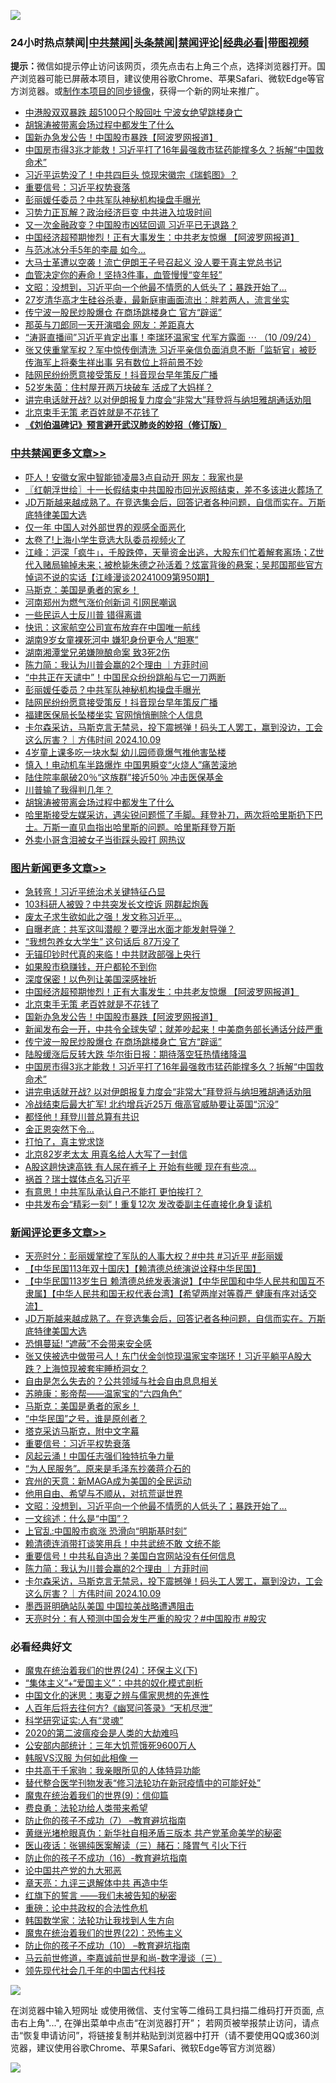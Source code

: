 ![](https://raw.githubusercontent.com/jsvpn/jsproxy/dev/64photo/fqnews-qr.jpg)

<div id="tt">
<h3>24小时热点禁闻|<a href="#%E4%B8%AD%E5%85%B1%E7%A6%81%E9%97%BB%E6%9B%B4%E5%A4%9A%E6%96%87%E7%AB%A0">中共禁闻</a>|<a href="#%E5%9B%BE%E7%89%87%E6%96%B0%E9%97%BB%E6%9B%B4%E5%A4%9A%E6%96%87%E7%AB%A0">头条禁闻</a>|<a href="#%E6%96%B0%E9%97%BB%E8%AF%84%E8%AE%BA%E6%9B%B4%E5%A4%9A%E6%96%87%E7%AB%A0">禁闻评论|<a href="#%E5%BF%85%E7%9C%8B%E7%BB%8F%E5%85%B8%E5%A5%BD%E6%96%87">经典必看</a>|<a href="https://696153.xyz/3" target="_blank">带图视频</a></h3>
<div><b>提示：</b>微信如提示停止访问该网页，须先点击右上角三个点，选择浏览器打开。国产浏览器可能已屏蔽本项目，建议使用谷歌Chrome、苹果Safari、微软Edge等官方浏览器。或<a href="%E5%88%B6%E4%BD%9Cgit%E7%A6%81%E9%97%BB%E9%95%9C%E5%83%8F.md">制作本项目的同步镜像</a>，获得一个新的网址来推广。</div>
<ul>

<li><a href="/baitai/20241009/2099507.md">中港股双双暴跌 超5100只个股回吐 宁波女绝望跳楼身亡</a></li>
<li><a href="/comments/20241009/2099605.md">胡锦涛被带离会场过程中都发生了什么</a></li>
<li><a href="/topimagenews/20241010/2099733.md">国新办急发公告！中国股市暴跌【阿波罗网报道】</a></li>
<li><a href="/topimagenews/20241009/2099522.md">中国房市得3兆才能救！习近平打了16年最强救市猛药能撑多久？拆解“中国救命术”</a></li>
<li><a href="/comments/20241010/2099650.md">习近平运势没了！中共四巨头 惊现宋徽宗《瑞鹤图》？</a></li>
<li><a href="/comments/20241010/2099800.md">重要信号：习近平权势衰落</a></li>
<li><a href="/cbnews/20241010/2099742.md">彭丽媛任委员？中共军队神秘机构操盘手曝光</a></li>
<li><a href="/baitai/20241009/2099565.md">习势力正瓦解？政治经济巨变 中共进入垃圾时间</a></li>
<li><a href="/baitai/20241010/2099705.md">又一次金融政变？中国股市凶猛回调 习近平已无退路？</a></li>
<li><a href="/topimagenews/20241010/2099741.md">中国经济超预期惨烈！正有大事发生：中共老友惊爆 【阿波罗网报道】</a></li>
<li><a href="/yule/20241010/2099710.md">与范冰冰分手5年的李晨 如今…</a></li>
<li><a href="/worldnews/20241009/2099557.md">大马士革遭以空袭！流亡伊朗王子号召起义 没人要干真主党总书记</a></li>
<li><a href="/health/20241009/2099500.md">血管决定你的寿命！坚持3件事，血管慢慢“变年轻”</a></li>
<li><a href="/comments/20241010/2099769.md">文昭：没想到，习近平向一个他最不情愿的人低头了；暴跌开始了...</a></li>
<li><a href="/baitai/20241009/2099542.md">27岁清华高才生硅谷杀妻，最新庭审画面流出：胖若两人，流言坐实</a></li>
<li><a href="/topimagenews/20241010/2099675.md">传宁波一股民炒股爆仓 在商场跳楼身亡 官方“辟谣”</a></li>
<li><a href="/yule/20241009/2099581.md">那英与刀郎同一天开演唱会 网友：差距真大</a></li>
<li><a href="/sohnews/20241010/2099721.md">“涛哥直播间”习近平肯定出事！李瑞环温家宝 代军方露面 ⋯  （10 /09/24）</a></li>
<li><a href="/baitai/20241010/2099668.md">张又侠重掌军权？军中惊传倒清洗 习近平亲信负面消息不断「监斩官」被贬 传海军上将秦生祥出事 另有数位上将前景不妙</a></li>
<li><a href="/cbnews/20241010/2099736.md">陆网民纷纷愿意接受策反！抖音现台早年策反广播</a></li>
<li><a href="/yule/20241009/2099636.md">52岁朱茵：住村屋开两万块破车 活成了大妈样？</a></li>
<li><a href="/topimagenews/20241009/2099521.md">讲完电话就开战? 以对伊朗报复力度会“非常大”拜登将与纳坦雅胡通话劝阻</a></li>
<li><a href="/topimagenews/20241010/2099740.md">北京束手无策 老百姓就是不花钱了</a></li>
<li><b><a href="/comments/20200207/1272816.md" target="_blank">《刘伯温碑记》预言避开武汉肺炎的妙招（修订版）</a></b></li>
</ul>
</div>

<div class="catlist">
<h3><a href="/cbnews/" target="_blank">中共禁闻</a><span><a href="/cbnews/" target="_blank" rel="nofollow">更多文章>></a></span></h3>
<ul>
<li><a href="/cbnews/20241010/2099893.md" target="_blank">吓人！安徽女家中智能锁凌晨3点自动开 网友：我家也是</a></li>
<li><a href="/cbnews/20241010/2099868.md" target="_blank">〖红朝浮世绘〗十一长假结束中共国股市回光返照结束，差不多该进火葬场了</a></li>
<li><a href="/comments/20241010/2099866.md" target="_blank">JD万斯越来越成熟了。在竞选集会后，回答记者各种问题，自信而实在。万斯底特律美国大选</a></li>
<li><a href="/cbnews/20241010/2099860.md" target="_blank">仅一年 中国人对外部世界的观感全面恶化</a></li>
<li><a href="/cbnews/20241010/2099859.md" target="_blank">太卷了!上海小学生竞选大队委员视频火了</a></li>
<li><a href="/cbnews/20241010/2099857.md" target="_blank">江峰：沪深「疯牛」，千股跌停，天量资金出逃，大股东们忙着解套离场；Z世代入赌局输掉未来；被枪毙朱德之孙活着？炫富背後的悬案；吴邦国那些官方悼词不说的实话【江峰漫谈20241009第950期】</a></li>
<li><a href="/comments/20241010/2099838.md" target="_blank">马斯克：美国是勇者的家乡！</a></li>
<li><a href="/cbnews/20241010/2099819.md" target="_blank">河南郑州为燃气涨价创新词 引网民嘲讽</a></li>
<li><a href="/cbnews/20241010/2099647.md" target="_blank">一些民运人士反川普 错得离谱</a></li>
<li><a href="/cbnews/20241010/2099773.md" target="_blank">快讯：这家航空公司宣布放弃在中国唯一航线</a></li>
<li><a href="/cbnews/20241010/2099772.md" target="_blank">湖南9岁女童裸死河中 嫌犯身份更令人“胆寒”</a></li>
<li><a href="/cbnews/20241010/2099771.md" target="_blank">湖南湘潭堂兄弟嫌隙酿命案 致3死2伤</a></li>
<li><a href="/comments/20241010/2099754.md" target="_blank">陈力简：我认为川普会赢的2个理由 ｜方菲时间</a></li>
<li><a href="/cbnews/20241010/2099743.md" target="_blank">“中共正在天谴中”！中国民众纷纷跳船与它一刀两断</a></li>
<li><a href="/cbnews/20241010/2099742.md" target="_blank">彭丽媛任委员？中共军队神秘机构操盘手曝光</a></li>
<li><a href="/cbnews/20241010/2099736.md" target="_blank">陆网民纷纷愿意接受策反！抖音现台早年策反广播</a></li>
<li><a href="/cbnews/20241010/2099734.md" target="_blank">福建医保局长坠楼坐实 官网悄悄删除个人信息</a></li>
<li><a href="/comments/20241010/2099729.md" target="_blank">卡尔森采访，马斯克言无禁忌，投下震撼弹！码头工人罢工，赢到没边，工会这么厉害？｜方伟时间 2024.10.09</a></li>
<li><a href="/cbnews/20241010/2099655.md" target="_blank">4岁童上课多吃一块水梨 幼儿园师竟爆气推他害坠楼</a></li>
<li><a href="/cbnews/20241010/2099654.md" target="_blank">慎入！电动机车半路爆炸 中国男瞬变“火烧人”痛苦滚地</a></li>
<li><a href="/cbnews/20241009/2099621.md" target="_blank">陆住院率飙破20％“这族群”接近50％ 冲击医保基金</a></li>
<li><a href="/comments/20241009/2099606.md" target="_blank">川普输了我得判几年？</a></li>
<li><a href="/comments/20241009/2099605.md" target="_blank">胡锦涛被带离会场过程中都发生了什么</a></li>
<li><a href="/comments/20241009/2099591.md" target="_blank">哈里斯接受左媒采访，遇尖锐问题慌了手脚。拜登补刀，两次将哈里斯扔下巴士。万斯一直见血指出哈里斯的问题。哈里斯拜登万斯</a></li>
<li><a href="/cbnews/20241009/2099576.md" target="_blank">外卖小哥含泪被女子当街踩头殴打 网热议</a></li>

</ul>
</div>
<div class="catlist">
<h3><a href="/topimagenews/" target="_blank">图片新闻</a><span><a href="/topimagenews/" target="_blank" rel="nofollow">更多文章>></a></span></h3>
<ul>
<li><a href="/topimagenews/20241010/2099892.md" target="_blank">急转弯！习近平统治术关键特征凸显</a></li>
<li><a href="/topimagenews/20241010/2099891.md" target="_blank">103科研人被毁？中共突发长文控诉 网群起炮轰</a></li>
<li><a href="/topimagenews/20241010/2099890.md" target="_blank">废太子求生欲如此之强！发文称习近平…</a></li>
<li><a href="/topimagenews/20241010/2099876.md" target="_blank">自曝老底：共军这叫潜舰？要浮出水面才能发射导弹？</a></li>
<li><a href="/topimagenews/20241010/2099875.md" target="_blank">“我想包养女大学生” 这句话后 87万没了</a></li>
<li><a href="/topimagenews/20241010/2099873.md" target="_blank">无锚印钞时代真的来临！中共财政部强上央行</a></li>
<li><a href="/topimagenews/20241010/2099770.md" target="_blank">如果股市稳赚钱，开户都轮不到你</a></li>
<li><a href="/topimagenews/20241010/2099755.md" target="_blank">深度保密！以色列让美国深感挫折</a></li>
<li><a href="/topimagenews/20241010/2099741.md" target="_blank">中国经济超预期惨烈！正有大事发生：中共老友惊爆 【阿波罗网报道】</a></li>
<li><a href="/topimagenews/20241010/2099740.md" target="_blank">北京束手无策 老百姓就是不花钱了</a></li>
<li><a href="/topimagenews/20241010/2099733.md" target="_blank">国新办急发公告！中国股市暴跌【阿波罗网报道】</a></li>
<li><a href="/topimagenews/20241010/2099732.md" target="_blank">新闻发布会一开，中共令全球失望；就差吵起来！中美商务部长通话分歧严重</a></li>
<li><a href="/topimagenews/20241010/2099675.md" target="_blank">传宁波一股民炒股爆仓 在商场跳楼身亡 官方“辟谣”</a></li>
<li><a href="/topimagenews/20241009/2099620.md" target="_blank">陆股缓涨后反转大跌 华尔街日报：期待落空狂热情绪降温</a></li>
<li><a href="/topimagenews/20241009/2099522.md" target="_blank">中国房市得3兆才能救！习近平打了16年最强救市猛药能撑多久？拆解“中国救命术”</a></li>
<li><a href="/topimagenews/20241009/2099521.md" target="_blank">讲完电话就开战? 以对伊朗报复力度会“非常大”拜登将与纳坦雅胡通话劝阻</a></li>
<li><a href="/topimagenews/20241009/2099520.md" target="_blank">冷战结束后最大扩军! 北约增兵近25万 俄高官威胁要让英国“沉没”</a></li>
<li><a href="/topimagenews/20241009/2099436.md" target="_blank">都怪他！拜登川普总算有共识</a></li>
<li><a href="/topimagenews/20241009/2099435.md" target="_blank">金正恩突然下令…</a></li>
<li><a href="/topimagenews/20241009/2099394.md" target="_blank">打怕了，真主党求饶</a></li>
<li><a href="/topimagenews/20241009/2099361.md" target="_blank">北京82岁老太太 用真名给人大写了一封信</a></li>
<li><a href="/topimagenews/20241009/2099342.md" target="_blank">A股这趟快速高铁 有人尿在裤子上 开始有些暖 现在有些凉…</a></li>
<li><a href="/topimagenews/20241009/2099341.md" target="_blank">祸首？瑞士媒体点名习近平</a></li>
<li><a href="/topimagenews/20241009/2099340.md" target="_blank">有意思！中共军队承认自己不能打 更怕挨打？</a></li>
<li><a href="/topimagenews/20241009/2099326.md" target="_blank">中共发布会“精彩一刻”！重复12次 发改委副主任直接化身复读机</a></li>

</ul>
</div>
<div class="catlist">
<h3><a href="/comments/" target="_blank">新闻评论</a><span><a href="/comments/" target="_blank" rel="nofollow">更多文章>></a></span></h3>
<ul>
<li><a href="/comments/20241010/2099900.md" target="_blank">天亮时分：彭丽媛掌控了军队的人事大权？#中共 #习近平 #彭丽媛</a></li>
<li><a href="/comments/20241010/2099886.md" target="_blank">【中华民国113年双十国庆】【赖清德总统演说诠释中华民国】</a></li>
<li><a href="/comments/20241010/2099870.md" target="_blank">【中华民国113岁生日 赖清德总统发表演说】【中华民国和中华人民共和国互不隶属】【中华人民共和国无权代表台湾】【希望两岸对等尊严 健康有序对话交流】</a></li>
<li><a href="/comments/20241010/2099866.md" target="_blank">JD万斯越来越成熟了。在竞选集会后，回答记者各种问题，自信而实在。万斯底特律美国大选</a></li>
<li><a href="/comments/20241010/2099863.md" target="_blank">恐惧蔓延! “遮蔽”不会带来安全感</a></li>
<li><a href="/comments/20241010/2099858.md" target="_blank">张又侠被选中做带弓人！东门伏金剑惊现温家宝李瑞环！习近平躺平A股大跌？上海惊现被套牢睡桥洞女？</a></li>
<li><a href="/comments/20241010/2099848.md" target="_blank">自由是怎么失去的？公共领域与社会自由息息相关</a></li>
<li><a href="/comments/20241010/2099847.md" target="_blank">苏暁康：影帝帮——温家宝的“六四角色”</a></li>
<li><a href="/comments/20241010/2099838.md" target="_blank">马斯克：美国是勇者的家乡！</a></li>
<li><a href="/comments/20241010/2099831.md" target="_blank">“中华民国”之号，谁是原创者？</a></li>
<li><a href="/comments/20241010/2099830.md" target="_blank">塔克采访马斯克，附中文字幕</a></li>
<li><a href="/comments/20241010/2099800.md" target="_blank">重要信号：习近平权势衰落</a></li>
<li><a href="/comments/20241010/2099799.md" target="_blank">风起云涌！中国任志强们独特抗争力量</a></li>
<li><a href="/comments/20241010/2099780.md" target="_blank">“为人民服务”。原来是毛泽东抄袭蒋介石的</a></li>
<li><a href="/comments/20241010/2099779.md" target="_blank">宾州的天意：新MAGA成为美国的全民运动</a></li>
<li><a href="/comments/20241010/2099778.md" target="_blank">他用自由、希望与不顺从，对抗荒诞世界</a></li>
<li><a href="/comments/20241010/2099769.md" target="_blank">文昭：没想到，习近平向一个他最不情愿的人低头了；暴跌开始了&#8230;</a></li>
<li><a href="/comments/20241010/2099759.md" target="_blank">一文综述：什么是“中国”？</a></li>
<li><a href="/comments/20241010/2099758.md" target="_blank">上官乱:中国股市疯涨 恐滑向“明斯基时刻”</a></li>
<li><a href="/comments/20241010/2099757.md" target="_blank">赖清德连消带打谈笑用兵！中共武统不敢 文统不能</a></li>
<li><a href="/comments/20241010/2099756.md" target="_blank">重要信号！中共私自造出？美国白宫网站没有任何信息</a></li>
<li><a href="/comments/20241010/2099754.md" target="_blank">陈力简：我认为川普会赢的2个理由 ｜方菲时间</a></li>
<li><a href="/comments/20241010/2099729.md" target="_blank">卡尔森采访，马斯克言无禁忌，投下震撼弹！码头工人罢工，赢到没边，工会这么厉害？｜方伟时间 2024.10.09</a></li>
<li><a href="/comments/20241010/2099679.md" target="_blank">墨西哥明确站队美国 中国拉美战略遭遇阻击</a></li>
<li><a href="/comments/20241010/2099651.md" target="_blank">天亮时分：有人预测中国会发生严重的股灾？#中国股市 #股灾</a></li>

</ul>
</div>

<div class="catlist">
<h3>必看经典好文</h3>
<ul>
<li><a href="/cbnews/20180907/994846.md" target="_blank">魔鬼在统治着我们的世界(24)：环保主义(下)</a></li>
<li><a href="/comments/20201007/1409565.md" target="_blank">“集体主义”+“爱国主义”：中共的奴化模式剖析</a></li>
<li><a href="/comments/20220819/1773621.md" target="_blank">中国文化的迷思：夷夏之辨与儒家思想的先進性</a></li>
<li><a href="/comments/20210228/1495257.md" target="_blank">人百年后将去往何方?《幽冥问答录》“天机尽泄”</a></li>
<li><a href="/cnnews/20220202/1686894.md" target="_blank">科学研究证实:人有“灵魂”</a></li>
<li><a href="/comments/20200712/1359432.md" target="_blank">2020的第二波瘟疫会是人类的大劫难吗</a></li>
<li><a href="/comments/20200515/220430.md" target="_blank">公安部内部统计：三年大饥荒饿死9600万人</a></li>
<li><a href="/bannedvideo/20220228/1697982.md" target="_blank">韩服VS汉服 为何如此相像 一</a></li>
<li><a href="/cnnews/20221111/1809674.md" target="_blank">中共高干千家驹：我亲眼所见的人体特异功能</a></li>
<li><a href="/comments/20210720/1518906.md" target="_blank">替代整合医学刊物发表“修习法轮功在新冠疫情中的可能好处”</a></li>
<li><a href="/topimagenews/20180529/949649.md" target="_blank">魔鬼在统治着我们的世界(9)：信仰篇</a></li>
<li><a href="/comments/20220522/1736045.md" target="_blank">费良勇：法轮功给人类带来希望</a></li>
<li><a href="/comments/20230922/1901294.md" target="_blank">防止你的孩子不成功（7） &#8211;教育避坑指南</a></li>
<li><a href="/lifebaike/20180921/1001174.md" target="_blank">黄继光堵枪眼真伪：新华社自相矛盾三版本 共产党革命美学的秘密</a></li>
<li><a href="/comments/20231223/1978148.md" target="_blank">医山夜话：张锡纯医案解读（三）赭石：降胃气 引火下行</a></li>
<li><a href="/comments/20231004/1942361.md" target="_blank">防止你的孩子不成功（16）-教育避坑指南</a></li>
<li><a href="/comments/20200717/1361899.md" target="_blank">论中国共产党的九大邪恶</a></li>
<li><a href="/comments/20131119/1029445.md" target="_blank">章天亮：九评三退解体中共 再造中华</a></li>
<li><a href="/comments/20221219/1825441.md" target="_blank">红旗下的誓言 ——我们未被告知的秘密</a></li>
<li><a href="/comments/20200705/783271.md" target="_blank">重磅：论中共政权的合法性危机</a></li>
<li><a href="/comments/20220418/1721061.md" target="_blank">韩国数学家：法轮功让我找到人生方向</a></li>
<li><a href="/comments/20180804/981524.md" target="_blank">魔鬼在统治着我们的世界(22)：恐怖主义</a></li>
<li><a href="/comments/20230925/1899103.md" target="_blank">防止你的孩子不成功（10） &#8211;教育避坑指南</a></li>
<li><a href="/comments/20240918/2089868.md" target="_blank">马云前世修道，李嘉诚前世是和尚-数字漫谈（三）</a></li>
<li><a href="/comments/20220329/1711799.md" target="_blank">领先现代社会几千年的中国古代科技</a></li>

</ul>
</div>

![](https://raw.githubusercontent.com/jsvpn/jsproxy/dev/64photo/fqnews-qr.jpg)

在浏览器中输入短网址 或使用微信、支付宝等二维码工具扫描二维码打开页面, 点击右上角"...", 在弹出菜单中点击“在浏览器打开”； 若网页被举报禁止访问，请点击“恢复申请访问”，将链接复制并粘贴到浏览器中打开（请不要使用QQ或360浏览器，建议使用谷歌Chrome、苹果Safari、微软Edge等官方浏览器）

![](https://raw.githubusercontent.com/jsvpn/jsproxy/dev/64photo/wx.jpg)